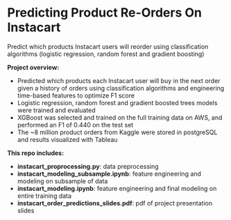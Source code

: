 # Predicting Product Re-Orders On Instacart

Predict which products Instacart users will reorder using classification algorithms (logistic regression, random forest and gradient boosting)

**Project overview:**
- Predicted which products each Instacart user will buy in the next order given a history of orders using classification algorithms and engineering time-based features to optimize F1 score 
- Logistic regression, random forest and gradient boosted trees models were trained and evaluated
- XGBoost was selected and trained on the full training data on AWS, and performed an F1 of 0.440 on the test set
- The ~8 million product orders from Kaggle were stored in postgreSQL and results visualized with Tableau

**This repo includes:** 

- **instacart_proprocessing.py**: data preprocessing
- **instacart_modeling_subsample.ipynb**: feature engineering and modeling on subsample of data 
- **instacart_modeling.ipynb**: feature engineering and final modeling on entire training data
- **instacart_order_predictions_slides.pdf**: pdf of project presentation slides
